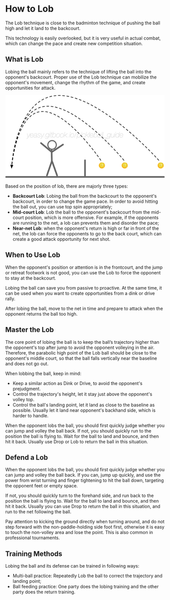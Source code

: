 # How to Lob

The Lob technique is close to the badminton technique of pushing the ball high and let it land to the backcourt.

This technology is easily overlooked, but it is very useful in actual combat, which can change the pace and create new competition situation.

## What is Lob

Lobing the ball mainly refers to the technique of lifting the ball into the opponent's backcourt. Proper use of the Lob technique can mobilize the opponent's movement, change the rhythm of the game, and create opportunities for attack.

![Lob Trajectories](_images/lob-trajectory.png)

Based on the position of lob, there are majorly three types:

* **Backcourt Lob**: Lobing the ball from the backcourt to the opponent's backcourt, in order to change the game pace. In order to avoid hitting the ball out, you can use top spin appropriately;
* **Mid-court Lob**: Lob the ball to the opponent's backcourt from the mid-court position, which is more offensive. For example, if the opponents are running to the net, a lob can prevents them and disorder the pace;
* **Near-net Lob**: when the opponent's return is high or far in front of the net, the lob can force the opponents to go to the back court, which can create a good attack opportunity for next shot.

## When to Use Lob

When the opponent's position or attention is in the frontcourt, and the jump or retreat footwork is not good, you can use the Lob to force the opponent to stay at the backcourt.

Lobing the ball can save you from passive to proactive. At the same time, it can be used when you want to create opportunities from a dink or drive rally.

After lobing the ball, move to the net in time and prepare to attack when the opponent returns the ball too high.

## Master the Lob

The core point of lobing the ball is to keep the ball’s trajectory higher than the opponent's top after jump to avoid the opponent volleying in the air. Therefore, the parabolic high point of the Lob ball should be close to the opponent's middle court, so that the ball falls vertically near the baseline and does not go out.

When lobbing the ball, keep in mind:

* Keep a similar action as Dink or Drive, to avoid the opponent's prejudgment.
* Control the trajectory's height, let it stay just above the opponent's volley top.
* Control the ball's landing point, let it land as close to the baseline as possible. Usually let it land near opponent's backhand side, which is harder to handle.

When the opponent lobs the ball, you should first quickly judge whether you can jump and volley the ball back. If not, you should quickly run to the position the ball is flying to. Wait for the ball to land and bounce, and then hit it back. Usually use Drop or Lob to return the ball in this situation.

## Defend a Lob
When the opponent lobs the ball, you should first quickly judge whether you can jump and volley the ball back. If you can, jump up quickly, and use the power from wrist turning and finger tightening to hit the ball down, targeting the opponent feet or empty space.

If not, you should quickly turn to the forehand side, and run back to the position the ball is flying to. Wait for the ball to land and bounce, and then hit it back. Usually you can use Drop to return the ball in this situation, and run to the net following the ball.

Pay attention to kicking the ground directly when turning around, and do not step forward with the non-paddle-holding side foot first, otherwise it is easy to touch the non-volley area and lose the point. This is also common in professional tournaments.

## Training Methods

Lobing the ball and its defense can be trained in following ways:

* Multi-ball practice: Repeatedly Lob the ball to correct the trajectory and landing point;
* Ball feeding practice: One party does the lobing training and the other party does the return training.

